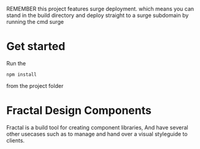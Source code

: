 REMEMBER this project features surge deployment. which means you can stand in the build directory and deploy straight to a surge subdomain by running the cmd surge

# Get started

Run the 
```
npm install 
```

from the project folder 

# Fractal Design Components

Fractal is a build tool for creating component libraries, And have several other usecases such as to manage and hand over a visual styleguide to clients. 
